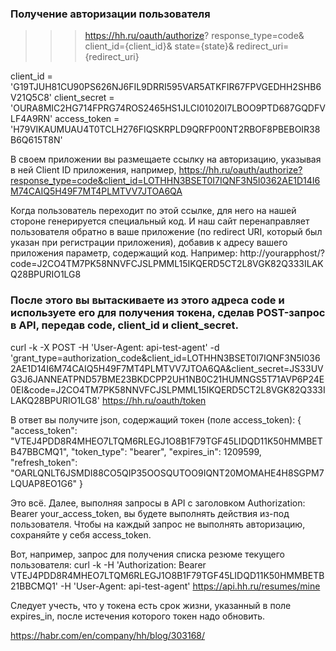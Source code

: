 ### Получение авторизации пользователя 

>>> https://hh.ru/oauth/authorize?
  response_type=code&
  client_id={client_id}&
  state={state}&
  redirect_uri={redirect_uri}
  
client_id     = 'G19TJUH81CU90PS626NJ6FIL9DRRI595VAR5ATKFIR67FPVGEDHH2SHB6V21Q5C8'
client_secret = 'OURA8MIC2HG714FPRG74ROS2465HS1JLCI01020I7LBOO9PTD687GQDFVLF4A9RN'
access_token  = 'H79VIKAUMUAU4T0TCLH276FIQSKRPLD9QRFP00NT2RBOF8PBEBOIR38B6Q615T8N'

В своем приложении вы размещаете ссылку на авторизацию, указывая в ней Client ID приложения, например,
https://hh.ru/oauth/authorize?response_type=code&client_id=LOTHHN3BSET0I7IQNF3N5I0362AE1D14I6M74CAIQ5H49F7MT4PLMTVV7JTOA6QA

Когда пользователь переходит по этой ссылке, для него на нашей стороне генерируется специальный код. И наш сайт перенаправляет пользователя обратно в ваше приложение (по redirect URI, который был указан при регистрации приложения), добавив к адресу вашего приложения параметр, содержащий код. Например:
http://yourapphost/?code=J2CO4TM7PK58NNVFCJSLPMML15IKQERD5CT2L8VGK82Q333ILAKQ28BPURIO1LG8

### После этого вы вытаскиваете из этого адреса code и используете его для получения токена, сделав POST-запрос в API, передав code, client_id и client_secret.
curl -k -X POST -H 'User-Agent: api-test-agent' -d 'grant_type=authorization_code&client_id=LOTHHN3BSET0I7IQNF3N5I0362AE1D14I6M74CAIQ5H49F7MT4PLMTVV7JTOA6QA&client_secret=JS33UVG3J6JANNEATPND57BME23BKDCPP2UH1NB0C21HUMNGS5T71AVP6P24E0EI&code=J2CO4TM7PK58NNVFCJSLPMML15IKQERD5CT2L8VGK82Q333ILAKQ28BPURIO1LG8' https://hh.ru/oauth/token

В ответ вы получите json, содержащий токен (поле access_token):
{
  "access_token": "VTEJ4PDD8R4MHEO7LTQM6RLEGJ1O8B1F79TGF45LIDQD11K50HMMBETB47BBCMQ1",
  "token_type": "bearer",
  "expires_in": 1209599,
  "refresh_token": "OARLQNLT6JSMDI88CO5QIP35OOSQUTOO9IQNT20MOMAHE4H8SGPM7LQUAP8EO1G6"
}

Это всё. Далее, выполняя запросы в API с заголовком Authorization: Bearer your_access_token, вы будете выполнять действия из-под пользователя. Чтобы на каждый запрос не выполнять авторизацию, сохраняйте у себя access_token. 

Вот, например, запрос для получения списка резюме текущего пользователя:
curl -k -H 'Authorization: Bearer VTEJ4PDD8R4MHEO7LTQM6RLEGJ1O8B1F79TGF45LIDQD11K50HMMBETB21BBCMQ1' -H 'User-Agent: api-test-agent' https://api.hh.ru/resumes/mine

Следует учесть, что у токена есть срок жизни, указанный в поле expires_in, после истечения которого токен надо обновить.

https://habr.com/en/company/hh/blog/303168/